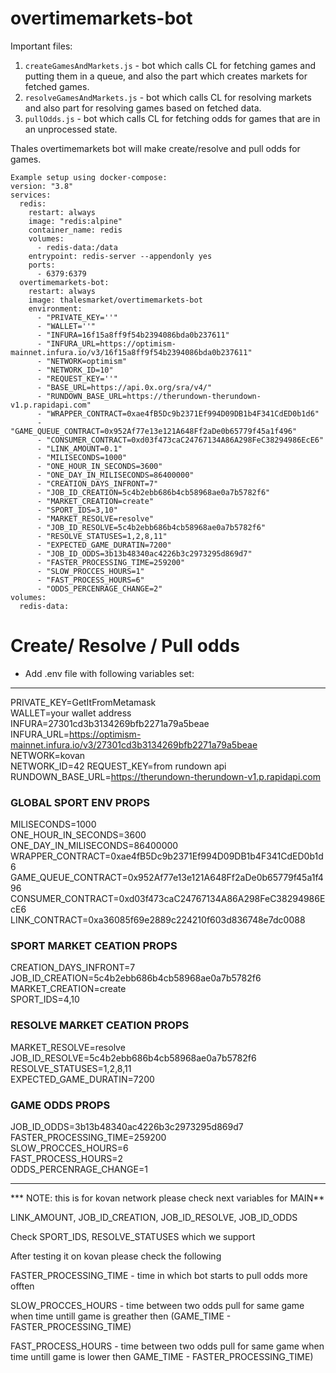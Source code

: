 # overtimemarkets-bot

Important files:

1. `createGamesAndMarkets.js` - bot which calls CL for fetching games and putting them in a queue, and also the part which creates markets for fetched games.
2. `resolveGamesAndMarkets.js` - bot which calls CL for resolving markets and also part for resolving games based on fetched data.
3. `pullOdds.js` - bot which calls CL for fetching odds for games that are in an unprocessed state.


Thales overtimemarkets bot will make create/resolve and pull odds for games.  

```
Example setup using docker-compose:
version: "3.8"
services:
  redis:
    restart: always
    image: "redis:alpine"
    container_name: redis
    volumes:
      - redis-data:/data
    entrypoint: redis-server --appendonly yes
    ports:
      - 6379:6379
  overtimemarkets-bot:
    restart: always
    image: thalesmarket/overtimemarkets-bot
    environment:
      - "PRIVATE_KEY=''"
      - "WALLET=''"
      - "INFURA=16f15a8ff9f54b2394086bda0b237611"
      - "INFURA_URL=https://optimism-mainnet.infura.io/v3/16f15a8ff9f54b2394086bda0b237611"
      - "NETWORK=optimism"
      - "NETWORK_ID=10"
      - "REQUEST_KEY=''"
      - "BASE_URL=https://api.0x.org/sra/v4/"
      - "RUNDOWN_BASE_URL=https://therundown-therundown-v1.p.rapidapi.com"
      - "WRAPPER_CONTRACT=0xae4fB5Dc9b2371Ef994D09DB1b4F341CdED0b1d6"
      - "GAME_QUEUE_CONTRACT=0x952Af77e13e121A648Ff2aDe0b65779f45a1f496"
      - "CONSUMER_CONTRACT=0xd03f473caC24767134A86A298FeC38294986EcE6"
      - "LINK_AMOUNT=0.1"
      - "MILISECONDS=1000"
      - "ONE_HOUR_IN_SECONDS=3600"
      - "ONE_DAY_IN_MILISECONDS=86400000"
      - "CREATION_DAYS_INFRONT=7"
      - "JOB_ID_CREATION=5c4b2ebb686b4cb58968ae0a7b5782f6"
      - "MARKET_CREATION=create"
      - "SPORT_IDS=3,10"
      - "MARKET_RESOLVE=resolve"
      - "JOB_ID_RESOLVE=5c4b2ebb686b4cb58968ae0a7b5782f6"
      - "RESOLVE_STATUSES=1,2,8,11"
      - "EXPECTED_GAME_DURATIN=7200"
      - "JOB_ID_ODDS=3b13b48340ac4226b3c2973295d869d7"
      - "FASTER_PROCESSING_TIME=259200"
      - "SLOW_PROCCES_HOURS=1"
      - "FAST_PROCESS_HOURS=6"
      - "ODDS_PERCENRAGE_CHANGE=2"
volumes:
  redis-data:

```

# Create/ Resolve / Pull odds
 
- Add .env file with following variables set:

---------------------------------------------  
PRIVATE_KEY=GetItFromMetamask  
WALLET=your wallet address    
INFURA=27301cd3b3134269bfb2271a79a5beae    
INFURA_URL=https://optimism-mainnet.infura.io/v3/27301cd3b3134269bfb2271a79a5beae    
NETWORK=kovan    
NETWORK_ID=42
REQUEST_KEY=from rundown api
RUNDOWN_BASE_URL=https://therundown-therundown-v1.p.rapidapi.com


### GLOBAL SPORT ENV PROPS ###  
MILISECONDS=1000  
ONE_HOUR_IN_SECONDS=3600  
ONE_DAY_IN_MILISECONDS=86400000
WRAPPER_CONTRACT=0xae4fB5Dc9b2371Ef994D09DB1b4F341CdED0b1d6   
GAME_QUEUE_CONTRACT=0x952Af77e13e121A648Ff2aDe0b65779f45a1f496  
CONSUMER_CONTRACT=0xd03f473caC24767134A86A298FeC38294986EcE6  
LINK_CONTRACT=0xa36085f69e2889c224210f603d836748e7dc0088  

### SPORT MARKET CEATION PROPS ###  
CREATION_DAYS_INFRONT=7  
JOB_ID_CREATION=5c4b2ebb686b4cb58968ae0a7b5782f6  
MARKET_CREATION=create  
SPORT_IDS=4,10  

### RESOLVE MARKET CEATION PROPS ###  

MARKET_RESOLVE=resolve  
JOB_ID_RESOLVE=5c4b2ebb686b4cb58968ae0a7b5782f6  
RESOLVE_STATUSES=1,2,8,11  
EXPECTED_GAME_DURATIN=7200  

### GAME ODDS PROPS ###  

JOB_ID_ODDS=3b13b48340ac4226b3c2973295d869d7  
FASTER_PROCESSING_TIME=259200  
SLOW_PROCCES_HOURS=6  
FAST_PROCESS_HOURS=2  
ODDS_PERCENRAGE_CHANGE=1

---------------------------------------------  

*** NOTE: this is for kovan network please check next variables for MAIN**

LINK_AMOUNT, JOB_ID_CREATION, JOB_ID_RESOLVE, JOB_ID_ODDS  

Check SPORT_IDS, RESOLVE_STATUSES which we support  

After testing it on kovan please check the following   

  FASTER_PROCESSING_TIME - time in which bot starts to pull odds more offten  

  SLOW_PROCCES_HOURS - time between two odds pull for same game when time untill game is greather then (GAME_TIME - FASTER_PROCESSING_TIME)  

  FAST_PROCESS_HOURS - time between two odds pull for same game when time untill game is lower then GAME_TIME - FASTER_PROCESSING_TIME)  

